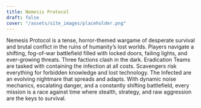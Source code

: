 ```yaml
---
title: Nemesis Protocol
draft: false
cover: "/assets/site_images/placeholder.png"
---
```


Nemesis Protocol is a tense, horror-themed wargame of desperate survival and brutal conflict in the ruins of humanity’s lost worlds. Players navigate a shifting, fog-of-war battlefield filled with locked doors, failing lights, and ever-growing threats. Three factions clash in the dark. Eradication Teams are tasked with containing the infection at all costs. Scavengers risk everything for forbidden knowledge and lost technology. The Infected are an evolving nightmare that spreads and adapts. With dynamic noise mechanics, escalating danger, and a constantly shifting battlefield, every mission is a race against time where stealth, strategy, and raw aggression are the keys to survival.